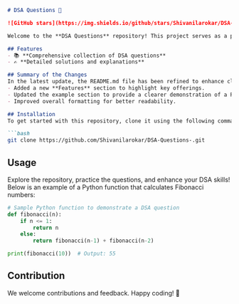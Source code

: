 ```markdown
# DSA Questions 🚀

![GitHub stars](https://img.shields.io/github/stars/Shivanilarokar/DSA-Questions-?style=social) ![Forks](https://img.shields.io/github/forks/Shivanilarokar/DSA-Questions-?style=social)

Welcome to the **DSA Questions** repository! This project serves as a platform for developers and learners to practice and enhance their skills in Data Structures and Algorithms (DSA). This repository is designed to help you improve your understanding of various data structures and algorithms through a collection of questions and solutions.

## Features
- 📚 **Comprehensive collection of DSA questions**
- ✍️ **Detailed solutions and explanations**

## Summary of the Changes
In the latest update, the README.md file has been refined to enhance clarity and usability:
- Added a new **Features** section to highlight key offerings.
- Updated the example section to provide a clearer demonstration of a Python function calculating Fibonacci numbers.
- Improved overall formatting for better readability.

## Installation
To get started with this repository, clone it using the following command:

```bash
git clone https://github.com/Shivanilarokar/DSA-Questions-.git
```

## Usage
Explore the repository, practice the questions, and enhance your DSA skills! Below is an example of a Python function that calculates Fibonacci numbers:

```python
# Sample Python function to demonstrate a DSA question
def fibonacci(n):
    if n <= 1:
        return n
    else:
        return fibonacci(n-1) + fibonacci(n-2)

print(fibonacci(10))  # Output: 55
```

## Contribution
We welcome contributions and feedback. Happy coding! 🎉
```